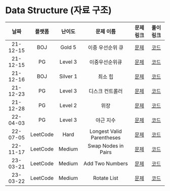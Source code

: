 # Data Structure (자료 구조)

|   날짜   |  플랫폼  |  난이도  |         문제 이름         |                            문제 링크                             |                                     풀이 링크                                      |
| :------: | :------: | :------: | :-----------------------: | :--------------------------------------------------------------: | :--------------------------------------------------------------------------------: |
| 21-12-15 |   BOJ    |  Gold 5  |     이중 우선순위 큐      |           [문제](https://www.acmicpc.net/problem/7662)           |  [코드](https://github.com/LeeMir/Algorithm/blob/main/DataStructure/BOJ-7662.js)   |
| 21-12-15 |    PG    | Level 3  |      이중우선순위큐       | [문제](https://programmers.co.kr/learn/courses/30/lessons/42628) |  [코드](https://github.com/LeeMir/Algorithm/blob/main/DataStructure/PG-42628.js)   |
| 21-12-16 |   BOJ    | Silver 1 |          최소 힙          |           [문제](https://www.acmicpc.net/problem/1927)           |  [코드](https://github.com/LeeMir/Algorithm/blob/main/DataStructure/BOJ-1927.js)   |
| 21-12-23 |    PG    | Level 3  |      디스크 컨트롤러      | [문제](https://programmers.co.kr/learn/courses/30/lessons/42627) |  [코드](https://github.com/LeeMir/Algorithm/blob/main/DataStructure/PG-42627.js)   |
| 21-12-28 |    PG    | Level 2  |           위장            | [문제](https://programmers.co.kr/learn/courses/30/lessons/42578) |  [코드](https://github.com/LeeMir/Algorithm/blob/main/DataStructure/PG-42578.js)   |
| 22-04-03 |    PG    | Level 3  |         야근 지수         | [문제](https://programmers.co.kr/learn/courses/30/lessons/12927) |  [코드](https://github.com/LeeMir/Algorithm/blob/main/DataStructure/PG-12927.js)   |
| 22-07-05 | LeetCode |   Hard   | Longest Valid Parentheses | [문제](https://leetcode.com/problems/longest-valid-parentheses)  | [코드](https://github.com/LeeMir/Algorithm/blob/main/DataStructure/Leetcode-32.js) |
| 22-11-17 | LeetCode |  Medium  |    Swap Nodes in Pairs    |    [문제](https://leetcode.com/problems/swap-nodes-in-pairs)     | [코드](https://github.com/LeeMir/Algorithm/blob/main/DataStructure/Leetcode-24.js) |
| 23-03-21 | LeetCode |  Medium  |      Add Two Numbers      |      [문제](https://leetcode.com/problems/add-two-numbers)       | [코드](https://github.com/LeeMir/Algorithm/blob/main/DataStructure/Leetcode-2.ts)  |
| 23-03-22 | LeetCode |  Medium  |        Rotate List        |        [문제](https://leetcode.com/problems/rotate-list)         | [코드](https://github.com/LeeMir/Algorithm/blob/main/DataStructure/Leetcode-61.ts) |
